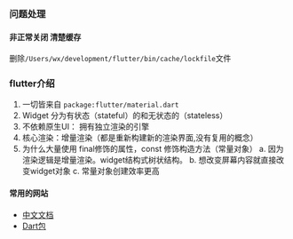 ###  问题处理
#### 非正常关闭 清楚缓存
删除`/Users/wx/development/flutter/bin/cache/lockfile`文件

### flutter介绍

1. 一切皆来自 `package:flutter/material.dart`
2. Widget 分为有状态（stateful）的和无状态的（stateless）
3. 不依赖原生UI： 拥有独立渲染的引擎
4. 核心渲染：增量渲染（都是重新构建新的渲染界面,没有复用的概念）
5. 为什么大量使用 final修饰的属性，const 修饰构造方法（常量对象）
   a. 因为渲染逻辑是增量渲染。widget结构式树状结构。
   b. 想改变屏幕内容就直接改变widget对象
   c. 常量对象创建效率更高


#### 常用的网站 

+ [中文文档](https://flutterchina.club/)   
+ [Dart包](https://pub.dev/) 


